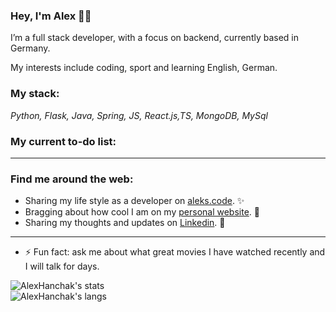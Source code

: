 ### Hey, I'm Alex 👋🏻


I’m a full stack developer, with a focus on backend, currently based in Germany.

My interests include coding, sport and learning English, German.

### My stack:
*Python, Flask, Java, Spring, JS, React.js,TS, MongoDB, MySql*


### My current to-do list:

---
### Find me around the web:

- Sharing my life style as a developer on [aleks.code](https://www.instagram.com/aleks.codes/). ✨
- Bragging about how cool I am on my [personal website](https://hanchakweb.firebaseapp.com/). 💛
- Sharing my thoughts and updates on [Linkedin](https://www.linkedin.com/in/oleksandrhanchak/). 💼


---
- ⚡ Fun fact: ask me about what great movies I have watched recently and I will talk for days.

<section class="flex flex-wrap mt-3">
<div class="w-full lg:w-1/2 p-1 hidden dark:block"><img class="w-full" src="https://github-readme-stats.vercel.app/api?username=AlexHanchak&amp;show_icons=true&amp;theme=tokyonight" alt="AlexHanchak's stats"></div>
  <div class="w-full lg:w-1/2 p-1 hidden dark:block"><img class="w-full" src="https://github-readme-stats.vercel.app/api/top-langs/?username=AlexHanchak&amp;layout=compact&amp;theme=tokyonight" alt="AlexHanchak's langs"></div>

</section>
